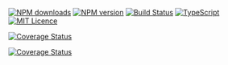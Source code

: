 [![NPM downloads](http://img.shields.io/npm/dm/@dura/core.svg?style=flat)](https://npmjs.org/package/dva)
[![NPM version](https://img.shields.io/npm/v/@dura/core.svg?style=flat)](https://www.npmjs.com/settings/dura/packages)
[![Build Status](https://travis-ci.org/CN-YUANYU/dura.svg?branch=master)](https://travis-ci.org/CN-YUANYU/dura)
[![TypeScript](https://badges.frapsoft.com/typescript/version/typescript-next.svg?v=101)](https://github.com/ellerbrock/typescript-badges/)
[![MIT Licence](https://badges.frapsoft.com/os/mit/mit.svg?v=103)](https://opensource.org/licenses/mit-license.php)

[![Coverage Status](https://coveralls.io/repos/github/CN-YUANYU/dura/badge.svg?branch=master)](https://coveralls.io/github/CN-YUANYU/dura?branch=master)

[![Coverage Status](https://img.shields.io/coveralls/dvajs/dva.svg?style=flat)](https://coveralls.io/r/dvajs/dva)
